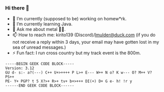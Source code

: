 ### Hi there 👋

- 🔭 I’m currently (supposed to be) working on homew*rk.
- 🌱 I’m currently learning Java.
- 💬 Ask me about metal 🤘🤘.
- 📫 How to reach me:  kirito139 (Discord)/[lmulder@duck.com](mailto:lmulder@duck.com) (if you do not receive a reply within 3 days, your email may have gotten lost in my sea of unread messages.)
- ⚡ Fun fact: I run cross country but my track event is the 800m.
```
-----BEGIN GEEK CODE BLOCK-----
Version: 3.12
GU d- s:- a?(---) C++ U+>++++ P L>+ E--- W++ N o? K w--- O? M++ V? PS++
PE- Y+ PGP? t 5 X?>+ R>+ tv+ b+>+++ DI(+) D+ G e- h! !r y
------END GEEK CODE BLOCK------
```

<!--
**Kirito139/Kirito139** is a ✨ _special_ ✨ repository because its `README.md` (this file) appears on your GitHub profile.

Here are some ideas to get you started:

- 🔭 I’m currently working on ...
- 🌱 I’m currently learning ...
- 👯 I’m looking to collaborate on ...
- 🤔 I’m looking for help with ...
- 💬 Ask me about ...
- 📫 How to reach me: ...
- 😄 Pronouns: ...
- ⚡ Fun fact: ...
-->
